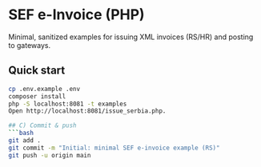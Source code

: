 # SEF e-Invoice (PHP)
Minimal, sanitized examples for issuing XML invoices (RS/HR) and posting to gateways.

## Quick start
```bash
cp .env.example .env
composer install
php -S localhost:8081 -t examples
Open http://localhost:8081/issue_serbia.php.

## C) Commit & push
```bash
git add .
git commit -m "Initial: minimal SEF e-invoice example (RS)"
git push -u origin main
